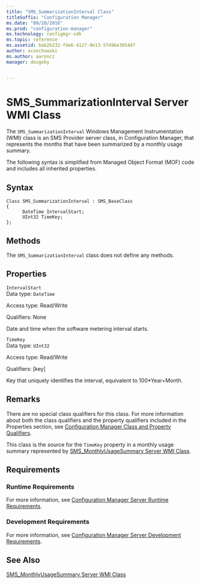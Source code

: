 ```yaml
---
title: "SMS_SummarizationInterval Class"
titleSuffix: "Configuration Manager"
ms.date: "09/20/2016"
ms.prod: "configuration-manager"
ms.technology: configmgr-sdk
ms.topic: reference
ms.assetid: bab2b232-fde6-4127-9e13-5f496e385447
author: aczechowski
ms.author: aaroncz
manager: dougeby


---
```

# SMS_SummarizationInterval Server WMI Class
The `SMS_SummarizationInterval` Windows Management Instrumentation (WMI) class is an SMS Provider server class, in Configuration Manager, that represents the months that have been summarized by a monthly usage summary.  

 The following syntax is simplified from Managed Object Format (MOF) code and includes all inherited properties.  

## Syntax  

```  
Class SMS_SummarizationInterval : SMS_BaseClass  
{  
      DateTime IntervalStart;  
      UInt32 TimeKey;  
};  
```  

## Methods  
 The `SMS_SummarizationInterval` class does not define any methods.  

## Properties  
 `IntervalStart`  
 Data type: `DateTime`  

 Access type: Read/Write  

 Qualifiers: None  

 Date and time when the software metering interval starts.  

 `TimeKey`  
 Data type: `UInt32`  

 Access type: Read/Write  

 Qualifiers: [key]  

 Key that uniquely identifies the interval, equivalent to 100*Year+Month.  

## Remarks  
 There are no special class qualifiers for this class. For more information about both the class qualifiers and the property qualifiers included in the Properties section, see [Configuration Manager Class and Property Qualifiers](../../../develop/reference/misc/class-and-property-qualifiers.md).  

 This class is the source for the `TimeKey` property in a monthly usage summary represented by [SMS_MonthlyUsageSummary Server WMI Class](../../../develop/reference/apps/sms_monthlyusagesummary-server-wmi-class.md).  

## Requirements  

### Runtime Requirements  
 For more information, see [Configuration Manager Server Runtime Requirements](../../../develop/core/reqs/server-runtime-requirements.md).  

### Development Requirements  
 For more information, see [Configuration Manager Server Development Requirements](../../../develop/core/reqs/server-development-requirements.md).  

## See Also  
 [SMS_MonthlyUsageSummary Server WMI Class](../../../develop/reference/apps/sms_monthlyusagesummary-server-wmi-class.md)
